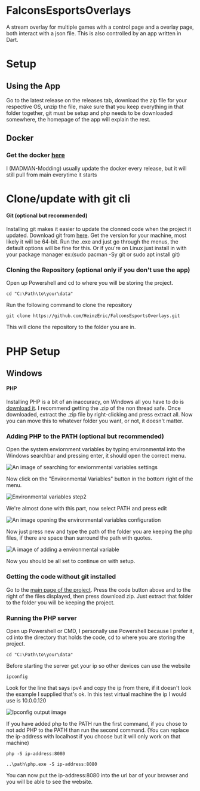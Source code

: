 # FalconsEsportsOverlays
 A stream overlay for multiple games with a control page and a overlay page, both interact with a json file. This is also controlled by an app written in Dart.
<h1>Setup</h1>

<h2>Using the App</h2>
<p>Go to the latest release on the releases tab, download the zip file for your respective OS, unzip the file, make sure that you keep everything in that folder together, git must be setup and php needs to be downloaded somewhere, the homepage of the app will explain the rest.</p>

<h2>Docker</h2>
<h3>Get the docker <a href="https://hub.docker.com/repository/docker/madmanmodding/falconsesportsoverlay/general" target="_blank">here</a></h3>
<p>I (MADMAN-Modding) usually update the docker every release, but it will still pull from main everytime it starts</p>
<h1>Clone/update with git cli</h1>
<h4>Git (optional but recommended)</h4>

<p>Installing git makes it easier to update the clonned code when the project it updated. Download git from <a href="https://git-scm.com/download/win">here</a>. Get the version for your machine, most likely it will be 64-bit. Run the .exe and just go through the menus, the default options will be fine for this. Or if you're on Linux just install in with your package manager ex:(sudo pacman -Sy git or sudo apt install git)</p>

<h3>Cloning the Repository (optional only if you don't use the app)</h3>

<p>Open up Powershell and cd to where you will be storing the project.</p>

    cd "C:\Path\to\your\data"

<p>Run the following command to clone the repository</p>

    git clone https://github.com/HeinzEric/FalconsEsportsOverlays.git

<p>This will clone the repository to the folder you are in.</p>

<h1>PHP Setup</h1>
<h2>Windows</h2>
<h4>PHP</h4>

<p>Installing PHP is a bit of an inaccuracy, on Windows all you have to do is <a href="https://windows.php.net/download#php-8.3">download it</a>. I recommend getting the .zip of the non thread safe. Once downloaded, extract the .zip file by right-clicking and press extract all. Now you can move this to whatever folder you want, or not, it doesn't matter.</p>

<h3>Adding PHP to the PATH (optional but recommended)</h3>

<p>Open the system enviornment variables by typing environmental into the Windows searchbar and pressing enter, it should open the correct menu.</p>

![An image of searching for enviornmental variables settings](https://github.com/MADMAN-Modding/PHP-Web-EmulatorJS/blob/main/README%20Stuff/environmentalVariables_Step1.png)

<p>Now click on the "Environmental Variables" button in the bottom right of the menu.</p>

![Environmental variables step2](https://github.com/MADMAN-Modding/PHP-Web-EmulatorJS/blob/main/README%20Stuff/environmentalVariables_Step2.png)

<p>We're almost done with this part, now select PATH and press edit</p>

![An image opening the environmental variables configuration](https://github.com/MADMAN-Modding/PHP-Web-EmulatorJS/blob/main/README%20Stuff/environmentalVariables_Step3.png)

<p>Now just press new and type the path of the folder you are keeping the php files, if there are space than surround the path with quotes.</p>

![A image of adding a environmental variable](https://github.com/MADMAN-Modding/PHP-Web-EmulatorJS/blob/main/README%20Stuff/environmentalVariables_Step4.png)

<p>Now you should be all set to continue on with setup.</p>

<h3>Getting the code without git installed</h3>

<p>Go to the <a href="https://github.com/HeinzEric/FalconsEsportsOverlays">main page of the project</a>. Press the code button above and to the right of the files displayed, then press download zip. Just extract that folder to the folder you will be keeping the project.</p>

<h3>Running the PHP server</h3>

<p>Open up Powershell or CMD, I personally use Powershell because I prefer it, cd into the directory that holds the code, cd to where you are storing the project.</p>

    cd "C:\Path\to\your\data"

<p>Before starting the server get your ip so other devices can use the website</p>

    ipconfig

<p>Look for the line that says ipv4 and copy the ip from there, if it doesn't look the example I supplied that's ok. In this test virtual machine the ip I would use is 10.0.0.120</p>

![Ipconfig output image](https://github.com/MADMAN-Modding/PHP-Web-EmulatorJS/blob/main/README%20Stuff/ipconfig.png)

<p>If you have added php to the PATH run the first command, if you chose to not add PHP to the PATH than run the second command. (You can replace the ip-address with localhost if you choose but it will only work on that machine)</p>

    php -S ip-address:8080

    ..\path\php.exe -S ip-address:8080

<p>You can now put the ip-address:8080 into the url bar of your browser and you will be able to see the website.</p>
